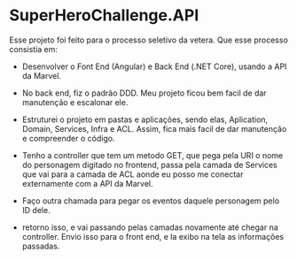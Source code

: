# SuperHeroChallenge.API

Esse projeto foi feito para o processo seletivo da vetera. Que esse processo consistia em:
- Desenvolver o Font End (Angular) e Back End (.NET Core), usando a API da Marvel.
- No back end, fiz o padrão DDD. Meu projeto ficou bem facil de dar manutenção e escalonar ele.
- Estruturei o projeto em pastas e aplicações, sendo elas, Aplication, Domain, Services, Infra e ACL. Assim, fica mais facil de dar manutenção e compreender o código.

- Tenho a controller que tem um metodo GET, que pega pela URI o nome do personagem digitado no frontend, passa pela camada de Services que vai para a camada de ACL aonde eu posso me conectar externamente com a API da Marvel.
- Faço outra chamada para pegar os eventos daquele personagem pelo ID dele.
- retorno isso, e vai passando pelas camadas novamente até chegar na controller. Envio isso para o front end, e la exibo na tela as informações passadas.
